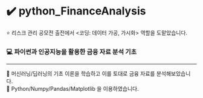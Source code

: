 # ✔️ python_FinanceAnalysis
⭐ 리스크 관리 공모전 출전에서 <코딩: 데이터 가공, 가시화> 역할을 도맡았습니다.

### 💻 파이썬과 인공지능을 활용한 금융 자료 분석 기초 
---
🚩 머신러닝/딥러닝의 기초 이론을 학습하고 이를 토대로 금융 자료를 분석해보았습니다.
<br>
🚩 Python/Numpy/Pandas/Matplotlib 을 이용하였습니다.
<br>
